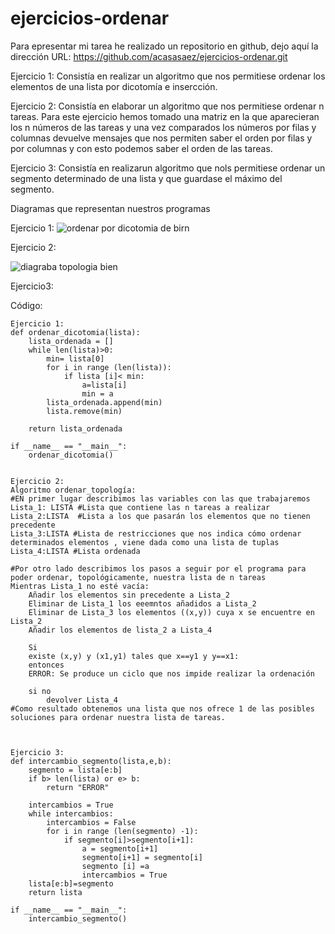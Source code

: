 # ejercicios-ordenar
Para epresentar mi tarea he realizado un repositorio en github, dejo aquí la dirección URL: https://github.com/acasasaez/ejercicios-ordenar.git


Ejercicio 1: Consistía en realizar un algoritmo que nos permitiese ordenar los elementos de una lista por dicotomía e insercción.


Ejercicio 2: Consistía en elaborar un algoritmo que nos permitiese ordenar n tareas.
Para este ejercicio hemos tomado una matriz en la que aparecieran los n números de las tareas y una vez comparados los números por filas y columnas devuelve mensajes que nos permiten saber el orden por filas y por columnas y con esto podemos saber el orden de las tareas.


Ejercicio 3: Consistía en realizarun algoritmo que nols permitiese ordenar un segmento determinado de una lista y que guardase el máximo del segmento.

Diagramas que representan nuestros programas

Ejercicio 1:
![ordenar por dicotomia de birn](https://user-images.githubusercontent.com/91721826/158067681-3ae836f1-0ec5-4c62-af16-8352417f4028.jpg)



Ejercicio 2:

![diagraba topologia bien](https://user-images.githubusercontent.com/91721826/158067694-d4652356-cc77-4aee-82b3-334a501dcdb3.jpg)



Ejercicio3: 


Código: 

```
Ejercicio 1:
def ordenar_dicotomia(lista):
    lista_ordenada = []
    while len(lista)>0:
        min= lista[0]
        for i in range (len(lista)):
            if lista [i]< min:
                a=lista[i]
                min = a
        lista_ordenada.append(min)
        lista.remove(min)
                    
    return lista_ordenada

if __name__ == "__main__":
    ordenar_dicotomia()

    
Ejercicio 2: 
Algoritmo ordenar_topología:
#EN primer lugar describimos las variables con las que trabajaremos
Lista_1: LISTA #Lista que contiene las n tareas a realizar
Lista_2:LISTA  #Lista a los que pasarán los elementos que no tienen precedente
Lista_3:LISTA #Lista de restricciones que nos indica cómo ordenar determinados elementos , viene dada como una lista de tuplas
Lista_4:LISTA #Lista ordenada

#Por otro lado describimos los pasos a seguir por el programa para poder ordenar, topológicamente, nuestra lista de n tareas
Mientras Lista_1 no esté vacía:
    Añadir los elementos sin precedente a Lista_2
    Eliminar de Lista_1 los eeemntos añadidos a Lista_2
    Eliminar de Lista_3 los elementos ((x,y)) cuya x se encuentre en Lista_2 
    Añadir los elementos de lista_2 a Lista_4 

    Si 
    existe (x,y) y (x1,y1) tales que x==y1 y y==x1:
    entonces
    ERROR: Se produce un ciclo que nos impide realizar la ordenación 

    si no 
        devolver Lista_4 
#Como resultado obtenemos una lista que nos ofrece 1 de las posibles soluciones para ordenar nuestra lista de tareas.



Ejercicio 3:
def intercambio_segmento(lista,e,b):
    segmento = lista[e:b]
    if b> len(lista) or e> b:
        return "ERROR"

    intercambios = True
    while intercambios:
        intercambios = False
        for i in range (len(segmento) -1):
            if segmento[i]>segmento[i+1]:
                a = segmento[i+1]
                segmento[i+1] = segmento[i]
                segmento [i] =a
                intercambios = True
    lista[e:b]=segmento
    return lista

if __name__ == "__main__":
    intercambio_segmento()


